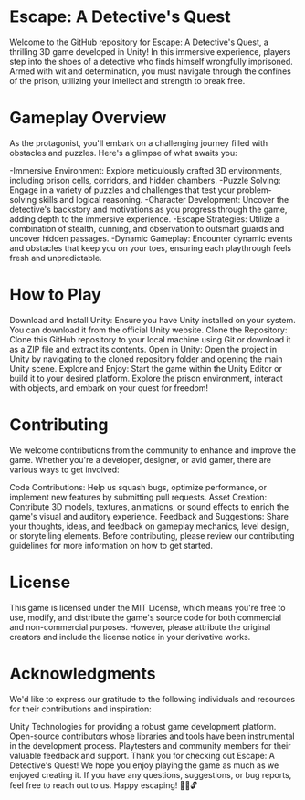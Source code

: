 
# Escape: A Detective's Quest
Welcome to the GitHub repository for Escape: A Detective's Quest, a thrilling 3D game developed in Unity! In this immersive experience, players step into the shoes of a detective who finds himself wrongfully imprisoned. Armed with wit and determination, you must navigate through the confines of the prison, utilizing your intellect and strength to break free.

# Gameplay Overview
As the protagonist, you'll embark on a challenging journey filled with obstacles and puzzles. Here's a glimpse of what awaits you:

-Immersive Environment: Explore meticulously crafted 3D environments, including prison cells, corridors, and hidden chambers.
-Puzzle Solving: Engage in a variety of puzzles and challenges that test your problem-solving skills and logical reasoning.
-Character Development: Uncover the detective's backstory and motivations as you progress through the game, adding depth to the immersive experience.
-Escape Strategies: Utilize a combination of stealth, cunning, and observation to outsmart guards and uncover hidden passages.
-Dynamic Gameplay: Encounter dynamic events and obstacles that keep you on your toes, ensuring each playthrough feels fresh and unpredictable.

# How to Play
Download and Install Unity: Ensure you have Unity installed on your system. You can download it from the official Unity website.
Clone the Repository: Clone this GitHub repository to your local machine using Git or download it as a ZIP file and extract its contents.
Open in Unity: Open the project in Unity by navigating to the cloned repository folder and opening the main Unity scene.
Explore and Enjoy: Start the game within the Unity Editor or build it to your desired platform. Explore the prison environment, interact with objects, and embark on your quest for freedom!

# Contributing
We welcome contributions from the community to enhance and improve the game. Whether you're a developer, designer, or avid gamer, there are various ways to get involved:

Code Contributions: Help us squash bugs, optimize performance, or implement new features by submitting pull requests.
Asset Creation: Contribute 3D models, textures, animations, or sound effects to enrich the game's visual and auditory experience.
Feedback and Suggestions: Share your thoughts, ideas, and feedback on gameplay mechanics, level design, or storytelling elements.
Before contributing, please review our contributing guidelines for more information on how to get started.

# License
This game is licensed under the MIT License, which means you're free to use, modify, and distribute the game's source code for both commercial and non-commercial purposes. However, please attribute the original creators and include the license notice in your derivative works.

# Acknowledgments
We'd like to express our gratitude to the following individuals and resources for their contributions and inspiration:

Unity Technologies for providing a robust game development platform.
Open-source contributors whose libraries and tools have been instrumental in the development process.
Playtesters and community members for their valuable feedback and support.
Thank you for checking out Escape: A Detective's Quest! We hope you enjoy playing the game as much as we enjoyed creating it. If you have any questions, suggestions, or bug reports, feel free to reach out to us. Happy escaping! 🕵️‍♂️🔓
